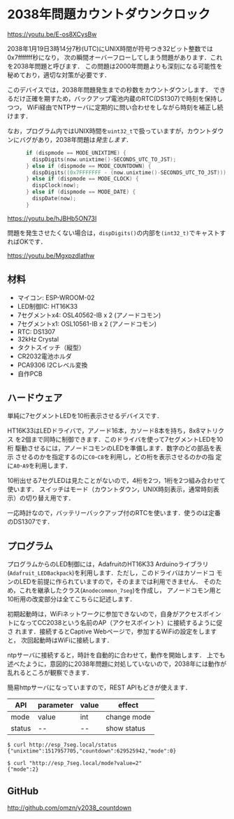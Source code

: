 # 2038年問題カウントダウンクロック

https://youtu.be/E-os8XCysBw

2038年1月19日3時14分7秒(UTC)にUNIX時間が符号つき32ビット整数では0x7fffffff秒になり，
次の瞬間オーバーフローしてしまう問題があります．これを2038年問題と呼びます．
この問題は2000年問題よりも深刻になる可能性を秘めており，適切な対策が必要です．

このデバイスでは，2038年問題発生までの秒数をカウントダウンします．
できるだけ正確を期すため，バックアップ電池内蔵のRTC(DS1307)で時刻を保持しつつ，
WiFi経由でNTPサーバに定期的に問い合わせをしながら時刻を補正し続けます．

なお，プログラム内ではUNIX時間を`uint32_t`で扱っていますが，カウントダウンにバグがあり，2038年問題は*発生します*．

```cpp
      if (dispmode == MODE_UNIXTIME) {
        dispDigits(now.unixtime()-SECONDS_UTC_TO_JST);
      } else if (dispmode == MODE_COUNTDOWN) {
        dispDigits((0x7FFFFFFF - (now.unixtime()-SECONDS_UTC_TO_JST))); // y 2038!
      } else if (dispmode == MODE_CLOCK) {
        dispClock(now);
      } else if (dispmode == MODE_DATE) {
        dispDate(now);
      }
```

https://youtu.be/hJBHb5ON73I

問題を発生させたくない場合は，`dispDigits()`の内部を`(int32_t)`でキャストすればOKです．

https://youtu.be/Mgxpzdlathw

## 材料

* マイコン: ESP-WROOM-02
* LED制御IC: HT16K33
* 7セグメントx4: OSL40562-IB x 2 (アノードコモン)
* 7セグメントx1: OSL10561-IB x 2 (アノードコモン)
* RTC: DS1307
* 32kHz Crystal
* タクトスイッチ（縦型）
* CR2032電池ホルダ
* PCA9306 I2Cレベル変換
* 自作PCB

## ハードウェア

単純に7セグメントLEDを10桁表示させるデバイスです．

HT16K33はLEDドライバで，アノード16本，カソード8本を持ち，8x8マトリクス
を2個まで同時に制御できます．このドライバを使って7セグメントLEDを10桁
駆動させるには，アノードコモンのLEDを準備します．数字のどの部品を表示
させるのかを指定するのに`C0`-`C8`を利用し，どの桁を表示させるのかの指
定に`A0`-`A9`を利用します．

10桁出せる7セグLEDは見たことがないので，4桁を2つ，1桁を2つ組み合わせて
使います．
スイッチはモード（カウントダウン，UNIX時刻表示，通常時刻表示）の切り替え用です．

一応時計なので，バッテリーバックアップ付のRTCを使います．使うのは定番
のDS1307です．

## プログラム

プログラムからのLED制御には，AdafruitのHT16K33 Arduinoライブラリ
(`Adafruit_LEDBackpack`)を利用します．ただし，このドライバはカソードコ
モンのLEDを前提に作られていますので，そのままでは利用できません．
そのため，これを継承したクラス(`Anodecommon_7seg`)を作成し，
アノードコモン用と10桁用の改変部分は全てこちらに記述します．

初期起動時は，WiFiネットワークに参加できないので，自身がアクセスポイン
トになってCC2038という名前のAP（アクセスポイント）に接続するように促さ
れます．接続するとCaptive Webページで，参加するWiFiの設定をしますと，
次回起動時はWiFiに接続します．

ntpサーバに接続すると，時計を自動的に合わせて，動作を開始します．
上でも述べたように，意図的に2038年問題に対処していないので，2038年には動作が乱れるところが観察できます．

簡易httpサーバになっていますので，REST APIもどきが使えます．

| API | parameter| value |   effect         |
|-----|----------|-------|----------------|
| mode| value    |  int   | change mode  |
| status| --     | --     | show status     |

```
$ curl http://esp_7seg.local/status
{"unixtime":1517957705,"countdown":629525942,"mode":0}

$ curl "http://esp_7seg.local/mode?value=2"
{"mode":2}
```

## GitHub

http://github.com/omzn/y2038_countdown
